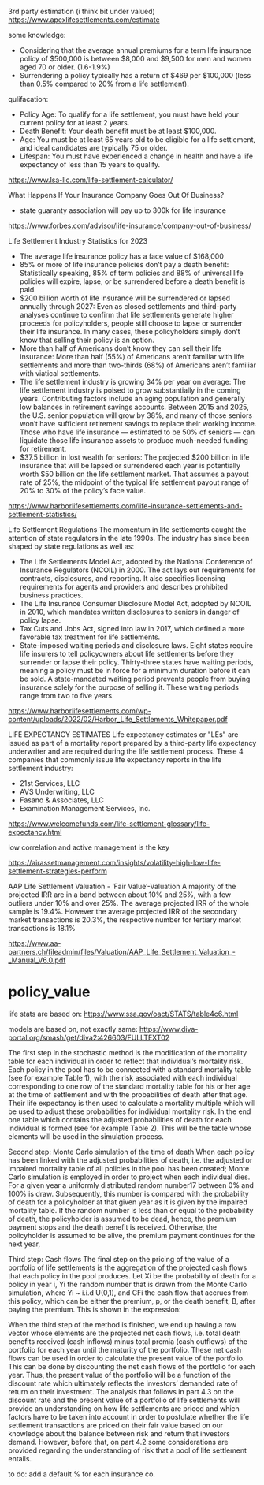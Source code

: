 3rd party estimation (i think bit under valued)
https://www.apexlifesettlements.com/estimate


some knowledge:
- Considering that the average annual premiums for a term life insurance policy of $500,000 is between $8,000 and $9,500 for men and women aged 70 or older. (1.6-1.9%)
- Surrendering a policy typically has a return of $469 per $100,000 (less than 0.5% compared to 20% from a life settlement). 

qulifacation:
- Policy Age: To qualify for a life settlement, you must have held your current policy for at least 2 years.
- Death Benefit: Your death benefit must be at least $100,000.
- Age: You must be at least 65 years old to be eligible for a life settlement, and ideal candidates are typically 75 or older. 
- Lifespan: You must have experienced a change in health and have a life expectancy of less than 15 years to qualify.

https://www.lsa-llc.com/life-settlement-calculator/


What Happens If Your Insurance Company Goes Out Of Business?
- state guaranty association will pay up to 300k for life insurance

https://www.forbes.com/advisor/life-insurance/company-out-of-business/


Life Settlement Industry Statistics for 2023
- The average life insurance policy has a face value of $168,000
- 85% or more of life insurance policies don’t pay a death benefit: Statistically speaking, 85% of term policies and 88% of universal life policies will expire, lapse, or be surrendered before a death benefit is paid.
- $200 billion worth of life insurance will be surrendered or lapsed annually through 2027: Even as closed settlements and third-party analyses continue to confirm that life settlements generate higher proceeds for policyholders, people still choose to lapse or surrender their life insurance. In many cases, these policyholders simply don’t know that selling their policy is an option.
- More than half of Americans don’t know they can sell their life insurance: More than half (55%) of Americans aren’t familiar with life settlements and more than two-thirds (68%) of Americans aren’t familiar with viatical settlements.
- The life settlement industry is growing 34% per year on average: The life settlement industry is poised to grow substantially in the coming years. Contributing factors include an aging population and generally low balances in retirement savings accounts. Between 2015 and 2025, the U.S. senior population will grow by 38%, and many of those seniors won’t have sufficient retirement savings to replace their working income. Those who have life insurance — estimated to be 50% of seniors — can liquidate those life insurance assets to produce much-needed funding for retirement.
- $37.5 billion in lost wealth for seniors: The projected $200 billion in life insurance that will be lapsed or surrendered each year is potentially worth $50 billion on the life settlement market. That assumes a payout rate of 25%, the midpoint of the typical life settlement payout range of 20% to 30% of the policy’s face value. 

https://www.harborlifesettlements.com/life-insurance-settlements-and-settlement-statistics/


Life Settlement Regulations
The momentum in life settlements caught the attention of state regulators in the
late 1990s. The industry has since been shaped by state regulations as well as:
- The Life Settlements Model Act, adopted by the National Conference of
Insurance Regulators (NCOIL) in 2000. The act lays out requirements for
contracts, disclosures, and reporting. It also specifies licensing requirements
for agents and providers and describes prohibited business practices.
- The Life Insurance Consumer Disclosure Model Act, adopted by NCOIL in
2010, which mandates written disclosures to seniors in danger of policy
lapse.
- Tax Cuts and Jobs Act, signed into law in 2017, which defined a more
favorable tax treatment for life settlements.
- State-imposed waiting periods and disclosure laws. Eight states require life
insurers to tell policyowners about life settlements before they surrender or
lapse their policy. Thirty-three states have waiting periods, meaning a policy
must be in force for a minimum duration before it can be sold. A
state-mandated waiting period prevents people from buying insurance solely
for the purpose of selling it. These waiting periods range from two to five
years.

https://www.harborlifesettlements.com/wp-content/uploads/2022/02/Harbor_Life_Settlements_Whitepaper.pdf


LIFE EXPECTANCY ESTIMATES
Life expectancy estimates or "LEs" are issued as part of a mortality report prepared by a third-party life expectancy underwriter and are required during the life settlement process.
These 4 companies that commonly issue life expectancy reports in the life settlement industry:
- 21st Services, LLC
- AVS Underwriting, LLC
- Fasano & Associates, LLC
- Examination Management Services, Inc.

https://www.welcomefunds.com/life-settlement-glossary/life-expectancy.html


low correlation and active management is the key

https://airassetmanagement.com/insights/volatility-high-low-life-settlement-strategies-perform


AAP Life Settlement Valuation - ‘Fair Value’-Valuation
A majority of the projected IRR are in a band between about 10% and 25%, with a few outliers under 10% and over 25%. The average projected IRR of the whole sample is 19.4%. However the average projected IRR of the secondary market transactions is 20.3%, the respective number for tertiary market transactions is 18.1%

https://www.aa-partners.ch/fileadmin/files/Valuation/AAP_Life_Settlement_Valuation_-_Manual_V6.0.pdf


# policy_value

life stats are based on:
https://www.ssa.gov/oact/STATS/table4c6.html

models are based on, not exactly same:
https://www.diva-portal.org/smash/get/diva2:426603/FULLTEXT02

The first step in the stochastic method is the modification of the mortality table for each
individual in order to reflect that individual’s mortality risk. Each policy in the pool has
to be connected with a standard mortality table (see for example Table 1), with the risk
associated with each individual corresponding to one row of the standard mortality table
for his or her age at the time of settlement and with the probabilities of death after that
age. Their life expectancy is then used to calculate a mortality multiple which will be
used to adjust these probabilities for individual mortality risk. In the end one table
which contains the adjusted probabilities of death for each individual is formed (see for
example Table 2). This will be the table whose elements will be used in the simulation
process. 

Second step: Monte Carlo simulation of the time of death
When each policy has been linked with the adjusted probabilities of death, i.e. the
adjusted or impaired mortality table of all policies in the pool has been created; Monte
Carlo simulation is employed in order to project when each individual dies. For a given
year a uniformly distributed random number17 between 0% and 100% is draw.
Subsequently, this number is compared with the probability of death for a policyholder
at that given year as it is given by the impaired mortality table. If the random number is
less than or equal to the probability of death, the policyholder is assumed to be dead,
hence, the premium payment stops and the death benefit is received. Otherwise, the
policyholder is assumed to be alive, the premium payment continues for the next year, 

Third step: Cash flows
The final step on the pricing of the value of a portfolio of life settlements is the
aggregation of the projected cash flows that each policy in the pool produces. Let Xi
 be
the probability of death for a policy in year i, Yi
 the random number that is drawn from
the Monte Carlo simulation, where Yi
 ~ i.i.d U(0,1), and CFi
 the cash flow that accrues
from this policy, which can be either the premium, p, or the death benefit, B, after
paying the premium. This is shown in the expression:

When the third step of the method is finished, we end up having a row vector whose
elements are the projected net cash flows, i.e. total death benefits received (cash
inflows) minus total premia (cash outflows) of the portfolio for each year until the
maturity of the portfolio. These net cash flows can be used in order to calculate the
present value of the portfolio. This can be done by discounting the net cash flows of the
portfolio for each year. Thus, the present value of the portfolio will be a function of the
discount rate which ultimately reflects the investors’ demanded rate of return on their
investment. The analysis that follows in part 4.3 on the discount rate and the present
value of a portfolio of life settlements will provide an understanding on how life
settlements are priced and which factors have to be taken into account in order to
postulate whether the life settlement transactions are priced on their fair value based on
our knowledge about the balance between risk and return that investors demand.
However, before that, on part 4.2 some considerations are provided regarding the
understanding of risk that a pool of life settlement entails.

to do:
add a default % for each insurance co. 
